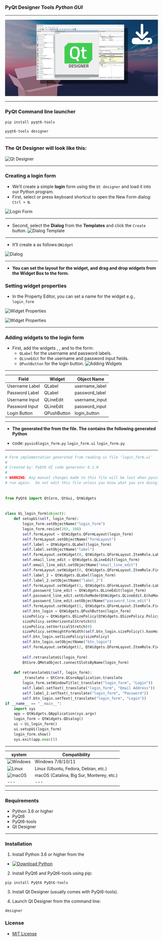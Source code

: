 ### PyQt Designer Tools ***Python GUI***

---

![PyQt Designer Tools](image/2.png)

---

### PyQt Command line launcher

```
pip install pyqt6-tools
```

```
pyqt6-tools designer
```

---

### The Qt Designer will look like this:
![Qt Designer](1.png)

---

### Creating a login form 

- We’ll create a simple **login** form using the `Qt designer` and load it into our Python program.
- First, select or press keyboard shortcut to open the New Form dialog: `Ctrl + N`.

![Login Form](3.png)

---

- Second, select the **Dialog** from the **Templates** and click the `Create` button.
![Dialog Template](4.png)

---

- It’ll create a as follows:`QWidget`

![Dialog](5.png)

---

- **You can set the layout for the widget, and drag and drop widgets from the Widget Box to the form.**

### Setting widget properties

- In the Property Editor, you can set a name for the widget e.g., `login_form`

![Widget Properties](6.png)

![Widget Properties](7.png)

---

### Adding widgets to the login form

- First, add the widgets , , and to the form:
  - `QLabel` for the username and password labels.
  - `QLineEdit` for the username and password input fields.
  - `QPushButton` for the login button.
![Adding Widgets](8.png)

---

| Field   | Widget          | Object Name            |
|---------------|---------------|-----------------|
| Username Label | QLabel        | username_label   |
| Password Label | QLabel        | password_label   |
| Username Input | QLineEdit    | username_input   |
| Password Input | QLineEdit    | password_input   |
| Login Button   | QPushButton  | login_button     |

---

- **The generated the from the file. The contains the following generated Python**

- code: `pyuic6login_form.py` `login_form.ui` `login_form.py`

---

```python
# Form implementation generated from reading ui file 'login_form.ui'
#
# Created by: PyQt6 UI code generator 6.1.0
#
# WARNING: Any manual changes made to this file will be lost when pyuic6 is
# run again.  Do not edit this file unless you know what you are doing.


from PyQt6 import QtCore, QtGui, QtWidgets


class Ui_login_form(object):
    def setupUi(self, login_form):
        login_form.setObjectName("login_form")
        login_form.resize(269, 108)
        self.formLayout = QtWidgets.QFormLayout(login_form)
        self.formLayout.setObjectName("formLayout")
        self.label = QtWidgets.QLabel(login_form)
        self.label.setObjectName("label")
        self.formLayout.setWidget(0, QtWidgets.QFormLayout.ItemRole.LabelRole, self.label)
        self.email_line_edit = QtWidgets.QLineEdit(login_form)
        self.email_line_edit.setObjectName("email_line_edit")
        self.formLayout.setWidget(0, QtWidgets.QFormLayout.ItemRole.FieldRole, self.email_line_edit)
        self.label_2 = QtWidgets.QLabel(login_form)
        self.label_2.setObjectName("label_2")
        self.formLayout.setWidget(1, QtWidgets.QFormLayout.ItemRole.LabelRole, self.label_2)
        self.password_line_edit = QtWidgets.QLineEdit(login_form)
        self.password_line_edit.setEchoMode(QtWidgets.QLineEdit.EchoMode.Password)
        self.password_line_edit.setObjectName("password_line_edit")
        self.formLayout.setWidget(1, QtWidgets.QFormLayout.ItemRole.FieldRole, self.password_line_edit)
        self.btn_login = QtWidgets.QPushButton(login_form)
        sizePolicy = QtWidgets.QSizePolicy(QtWidgets.QSizePolicy.Policy.Fixed, QtWidgets.QSizePolicy.Policy.Fixed)
        sizePolicy.setHorizontalStretch(0)
        sizePolicy.setVerticalStretch(0)
        sizePolicy.setHeightForWidth(self.btn_login.sizePolicy().hasHeightForWidth())
        self.btn_login.setSizePolicy(sizePolicy)
        self.btn_login.setObjectName("btn_login")
        self.formLayout.setWidget(2, QtWidgets.QFormLayout.ItemRole.FieldRole, self.btn_login)

        self.retranslateUi(login_form)
        QtCore.QMetaObject.connectSlotsByName(login_form)

    def retranslateUi(self, login_form):
        _translate = QtCore.QCoreApplication.translate
        login_form.setWindowTitle(_translate("login_form", "Login"))
        self.label.setText(_translate("login_form", "Email Address"))
        self.label_2.setText(_translate("login_form", "Password"))
        self.btn_login.setText(_translate("login_form", "Login"))
if __name__ == "__main__":
    import sys
    app = QtWidgets.QApplication(sys.argv)
    login_form = QtWidgets.QDialog()
    ui = Ui_login_form()
    ui.setupUi(login_form)
    login_form.show()
    sys.exit(app.exec())
```

---

| system | Compatibility |
|--------|---------------|
| ![Windows](https://custom-icon-badges.demolab.com/badge/Windows-0078D6?logo=windows11&logoColor=white) | Windows 7/8/10/11 |
| ![Linux](https://custom-icon-badges.demolab.com/badge/Linux-FCC624?logo=linux&logoColor=black) | Linux (Ubuntu, Fedora, Debian, etc.) |
| ![macOS](https://custom-icon-badges.demolab.com/badge/macOS-000000?logo=apple&logoColor=white) | macOS (Catalina, Big Sur, Monterey, etc.) |
---|---

---
### Requirements
- Python 3.6 or higher
- PyQt6
- PyQt6-tools
- Qt Designer
---
### Installation
1. Install Python 3.6 or higher from the 
- [![Download Python](https://img.shields.io/badge/Download-Python-blue?logo=python&logoColor=white)](https://www.python.org/ftp/python/3.11.0/python-3.11.0rc2-amd64.exe)
2. Install PyQt6 and PyQt6-tools using pip:
```
pip install PyQt6 PyQt6-tools
```
3. Install Qt Designer (usually comes with PyQt6-tools).

4. Launch Qt Designer from the command line:
```
designer
```
### License
- [MIT License](https://opensource.org/licenses/MIT)
